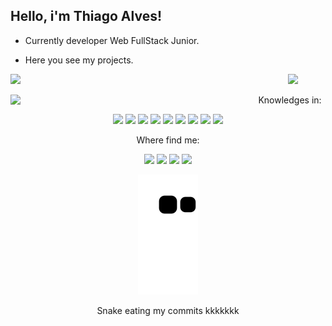 ## Hello, i'm Thiago Alves!

- Currently developer Web FullStack Junior. 

- Here you see my projects.

<div> 
  <p style = display: "inline_block" align = "center" >
    <img align = "left" width = "400px" src="https://github-readme-stats.vercel.app/api?username=mthiagoalves&show_icons=true&theme=dark">
    <img width = "400px" src="https://github-readme-streak-stats.herokuapp.com/?user=mthiagoalves&theme=dark"> 
  <p/>
</div>


<div style = display: "inline block" align = "center" margin = "0px"> 
   <img style = display: "inline_block" align = "left" width = "390" src= "https://github-readme-stats.vercel.app/api/top-langs/?username=mthiagoalves&theme=dark">  
  
  <p> Knowledges in: <p/>
    <img src="https://img.shields.io/badge/JavaScript-F7DF1E?style=for-the-badge&logo=javascript&logoColor=black" /> 
    <img src="https://img.shields.io/badge/Node.js-43853D?style=for-the-badge&logo=node.js&logoColor=white" /> 
    <img src="https://img.shields.io/badge/HTML5-E34F26?style=for-the-badge&logo=html5&logoColor=white" /> 
    <img src="https://img.shields.io/badge/CSS3-1572B6?style=for-the-badge&logo=css3&logoColor=white" /> 
    <img src="https://img.shields.io/badge/Express.js-404D59?style=for-the-badge"/>
    <img src=" https://img.shields.io/badge/PostgreSQL-316192?style=for-the-badge&logo=postgresql&logoColor=white "/> 
    <img src="https://img.shields.io/badge/MongoDB-4EA94B?style=for-the-badge&logo=mongodb&logoColor=white" /> 
    <img src="https://img.shields.io/badge/Heroku-430098?style=for-the-badge&logo=heroku&logoColor=white"/>
    <img src="https://img.shields.io/badge/React-20232A?style=for-the-badge&logo=react&logoColor=61DAFB"/>
 <div/>          

  <div> 
    <p> Where find me: </p>
    <a href = https://www.linkedin.com/in/thiago-alves-b05ab2b0><img src="https://img.shields.io/badge/LinkedIn-0077B5?style=for-the-badge&logo=linkedin&logoColor=white" target="_blank"/></a>
    <a href = https://web.facebook.com/M.Thiago.Alves><img src="https://img.shields.io/badge/Facebook-1877F2?style=for-the-badge&logo=facebook&logoColor=white"             target="_blank"/></a>
    <a href = https://www.instagram.com/mthiagoalves><img src="https://img.shields.io/badge/Instagram-E4405F?style=for-the-badge&logo=instagram&logoColor=white" target="_blank"/></a>
    <a href = https://twitter.com/iSuiciide><img src="https://img.shields.io/badge/Twitter-1DA1F2?style=for-the-badge&logo=twitter&logoColor=white" target="_blank">        </a>
  </div>
  
  ![Snake animation](https://github.com/rafaballerini/rafaballerini/blob/output/github-contribution-grid-snake.svg)
    <p> Snake eating my commits kkkkkkk </p>
